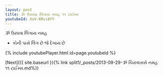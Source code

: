 ```yaml
---
layout: post
title: ૐ ઉરધવા લિંગાય નમહ ૧૧ ટાઈમ્સ
youtubeId: XvV-KRvi8YY
---
```

 
 
 ૐ ઉરધવા લિંગાય નમહ  
 
 -  કોની પાસે લિંગ છે જે દેખાય છે 
 
  
 
  
 
 
 
 
 
 


{% include youtubePlayer.html id=page.youtubeId %}
 
[Next]({{ site.baseurl }}{% link  split1/_posts/2013-09-29-ૐ ચિરાવાસસે નમહ ૧૧ ટાઈમ્સ.md%})
 
